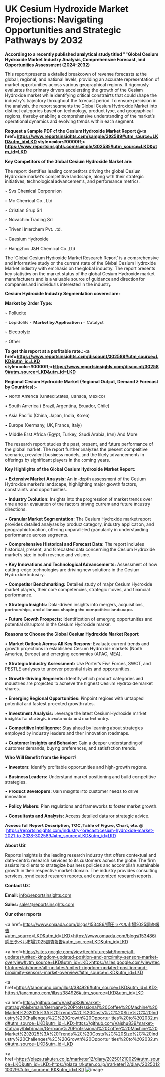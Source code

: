# UK Cesium Hydroxide Market Projections: Navigating Opportunities and Strategic Pathways by 2032

<strong>According to a recently published analytical study titled ""Global Cesium Hydroxide Market Industry Analysis, Comprehensive Forecast, and Opportunities Assessment (2024–2032)</strong>

This report presents a detailed breakdown of revenue forecasts at the global, regional, and national levels, providing an accurate representation of market opportunities across various geographical regions. It rigorously evaluates the primary drivers accelerating the growth of the Cesium Hydroxide market while identifying critical constraints that could shape the industry's trajectory throughout the forecast period. To ensure precision in the analysis, the report segments the Global Cesium Hydroxide Market into distinct categories based on technology, product type, and geographical regions, thereby enabling a comprehensive understanding of the market’s operational dynamics and evolving trends within each segment.

<strong>Request a Sample PDF of the Cesium Hydroxide Market Report </strong><strong>@<a href=https://www.reportsinsights.com/sample/302589#utm_source=LKD&utm_id=LKD style=color:#0000ff;> https://www.reportsinsights.com/sample/302589#utm_source=LKD&utm_id=LKD</a></strong></font>

<strong>Key Competitors of the Global Cesium Hydroxide Market are:</strong>

The report identifies leading competitors driving the global Cesium Hydroxide market’s competitive landscape, along with their strategic initiatives, technological advancements, and performance metrics.

‣ Svs Chemical Corporation

‣ Mc Chemical Co., Ltd

‣ Cristian Grup Srl

‣ Novachim Trading Srl

‣ Triveni Interchem Pvt. Ltd.

‣ Caesium Hydroxide

‣ Hangzhou J&H Chemical Co.,Ltd

The ‘Global Cesium Hydroxide Market Research Report’ is a comprehensive and informative study on the current state of the Global Cesium Hydroxide Market industry with emphasis on the global industry. The report presents key statistics on the market status of the global Cesium Hydroxide market manufacturers and is a valuable source of guidance and direction for companies and individuals interested in the industry.

<strong>Cesium Hydroxide Industry Segmentation covered are:</strong>

<strong>Market by Order Type: </strong>

‣ Pollucite

‣ Lepidolite
‣ 
<strong>Market by Application :</strong>
‣ Catalyst

‣ Electrolyte

‣ Other

<strong>To get this report at a profitable rate.: <a href=https://www.reportsinsights.com/discount/302589#utm_source=LKD&utm_id=LKD style=color:#0000ff;>https://www.reportsinsights.com/discount/302589#utm_source=LKD&utm_id=LKD</a></strong></font>

<strong>Regional Cesium Hydroxide Market (Regional Output, Demand &amp; Forecast by Countries):-</strong>

• North America (United States, Canada, Mexico)

• South America ( Brazil, Argentina, Ecuador, Chile)

• Asia Pacific (China, Japan, India, Korea)

• Europe (Germany, UK, France, Italy)

• Middle East Africa (Egypt, Turkey, Saudi Arabia, Iran) And More.

The research report studies the past, present, and future performance of the global market. The report further analyzes the present competitive scenario, prevalent business models, and the likely advancements in offerings by significant players in the coming years.

<strong>Key Highlights of the Global Cesium Hydroxide Market Report:</strong>

• <strong>Extensive Market Analysis:</strong> An in-depth assessment of the Cesium Hydroxide market’s landscape, highlighting major growth factors, constraints, and opportunities.

• <strong>Industry Evolution:</strong> Insights into the progression of market trends over time and an evaluation of the factors driving current and future industry directions.

• <strong>Granular Market Segmentation:</strong> The Cesium Hydroxide market report provides detailed analyses by product category, industry application, and geographic location, offering unparalleled granularity in understanding performance across segments.

• <strong>Comprehensive Historical and Forecast Data:</strong> The report includes historical, present, and forecasted data concerning the Cesium Hydroxide market’s size in both revenue and volume.

• <strong>Key Innovations and Technological Advancements:</strong> Assessment of how cutting-edge technologies are driving new solutions in the Cesium Hydroxide industry.

• <strong>Competitor Benchmarking:</strong> Detailed study of major Cesium Hydroxide market players, their core competencies, strategic moves, and financial performance.

• <strong>Strategic Insights:</strong> Data-driven insights into mergers, acquisitions, partnerships, and alliances shaping the competitive landscape.

• <strong>Future Growth Prospects:</strong> Identification of emerging opportunities and potential disruptors in the Cesium Hydroxide market.

<strong>Reasons to Choose the Global Cesium Hydroxide Market Report:</strong>

• <strong>Market Outlook Across All Key Regions:</strong> Evaluate current trends and growth projections in established Cesium Hydroxide markets (North America, Europe) and emerging economies (APAC, MEA).

• <strong>Strategic Industry Assessment:</strong> Use Porter’s Five Forces, SWOT, and PESTLE analyses to uncover potential risks and opportunities.

• <strong>Growth-Driving Segments:</strong> Identify which product categories and industries are projected to achieve the highest Cesium Hydroxide market shares.

• <strong>Emerging Regional Opportunities:</strong> Pinpoint regions with untapped potential and fastest projected growth rates.

• <strong>Investment Analysis:</strong> Leverage the latest Cesium Hydroxide market insights for strategic investments and market entry.

• <strong>Competitive Intelligence:</strong> Stay ahead by learning about strategies employed by industry leaders and their innovation roadmaps.

• <strong>Customer Insights and Behavior:</strong> Gain a deeper understanding of customer demands, buying preferences, and satisfaction trends.

<strong>Who Will Benefit from the Report?</strong>

• <strong>Investors:</strong> Identify profitable opportunities and high-growth regions.

• <strong>Business Leaders:</strong> Understand market positioning and build competitive strategies.

• <strong>Product Developers:</strong> Gain insights into customer needs to drive innovation.

• <strong>Policy Makers:</strong> Plan regulations and frameworks to foster market growth.

• <strong>Consultants and Analysts:</strong> Access detailed data for strategic advice.
</ul>
<strong>Access full Report Description, TOC, Table of Figure, Chart, etc. </strong>@  <a href=https://reportsinsights.com/industry-forecast/cesium-hydroxide-market-2021-to-2028-302589#utm_source=LKD&utm_id=LKD style=color:#0000ff;>https://reportsinsights.com/industry-forecast/cesium-hydroxide-market-2021-to-2028-302589#utm_source=LKD&utm_id=LKD</a></font>

<strong><strong>About US</strong>:</strong>

Reports Insights is the leading research industry that offers contextual and data-centric research services to its customers across the globe. The firm assists its clients to strategize business policies and accomplish sustainable growth in their respective market domain. The industry provides consulting services, syndicated research reports, and customized research reports.

<strong>Contact US:</strong>

<p class=""""><b>Email:</b> <a href=mailto:info@reportsinsights.com>info@reportsinsights.com</a></p>
<p class=""""><b>Sales:</b> <a href=mailto:sales@reportsinsights.com>sales@reportsinsights.com</a></p>

<strong>Our other reports</strong>

<a href=https://www.omaada.com/blogs/153486/感圧ラベル市場2025調査報告#utm_source=LKD&utm_id=LKD>https://www.omaada.com/blogs/153486/感圧ラベル市場2025調査報告#utm_source=LKD&utm_id=LKD</a>

<a href=https://sites.google.com/view/techfutureslab/home/all-updates/united-kingdom-updated-position-and-proximity-sensors-market-overview#utm_source=LKD&utm_id=LKD>https://sites.google.com/view/techfutureslab/home/all-updates/united-kingdom-updated-position-and-proximity-sensors-market-overview#utm_source=LKD&utm_id=LKD</a>

<a href=https://tanomuno.com/illust/384926#utm_source=LKD&utm_id=LKD>https://tanomuno.com/illust/384926#utm_source=LKD&utm_id=LKD</a>

<a href=https://github.com/Vaishu839/market-statragy/blob/main/Germany%20Professional%20Coffee%20Machine%20Market%202025%3A%20Trends%2C%20Costs%2C%20Size%2C%20Industry%20Challenges%2C%20Growth%20Opportunities%20to%202032.md#utm_source=LKD&utm_id=LKD>https://github.com/Vaishu839/market-statragy/blob/main/Germany%20Professional%20Coffee%20Machine%20Market%202025%3A%20Trends%2C%20Costs%2C%20Size%2C%20Industry%20Challenges%2C%20Growth%20Opportunities%20to%202032.md#utm_source=LKD&utm_id=LKD</a>

<a href=https://plaza.rakuten.co.jp/marketer12/diary/202501210029/#utm_source=LKD&utm_id=LKD>https://plaza.rakuten.co.jp/marketer12/diary/202501210029/#utm_source=LKD&utm_id=LKD</a>
![image](https://github.com/user-attachments/assets/e00b0039-4336-4a92-b0df-0c63557664a7)
